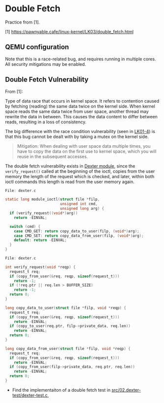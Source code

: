 # Double Fetch

Practice from [1].

[1] https://pawnyable.cafe/linux-kernel/LK03/double_fetch.html

## QEMU configuration

Note that this is a race-related bug, and requires running in multiple cores.
All security mitigations may be enabled.

## Double Fetch Vulnerability

From [1]:

Type of data race that occurs in kernel space. It refers to contention caused
by fetching (reading) the same data twice on the kernel side. When kernel space
reads the same data twice from user space, another thread may rewrite the data
in between. This causes the data content to differ between reads, resulting in
a loss of consistency.

The big difference with the race condition vulnerability (seen in
[LK01-4](https://github.com/cpey/pawnyable/blob/main/LK01-4)) is that this bug
cannot be dealt with by taking a mutex on the kernel side.


> Mitigation:
> When dealing with user space data multiple times, you have to copy the data on
> the first use to kernel space, which you will reuse in the subsequent accesses.

The double fetch vulnerability exists in 
[Dexter module](https://github.com/cpey/pawnyable/blob/main/LK03-1/src/Dexter_module/dexter.c),
since the `verify_request()` called at the beginning of the ioctl, copies from
the user memory the length of the request which is checked, and later, within
both ioctl commands this length is read from the user memory again.


~~~c
File: dexter.c

static long module_ioctl(struct file *filp,
                         unsigned int cmd,
                         unsigned long arg) {
  if (verify_request((void*)arg))
    return -EINVAL;

  switch (cmd) {
    case CMD_GET: return copy_data_to_user(filp, (void*)arg);
    case CMD_SET: return copy_data_from_user(filp, (void*)arg);
    default: return -EINVAL;
  }
}
~~~

~~~c
File: dexter.c

int verify_request(void *reqp) {
  request_t req;
  if (copy_from_user(&req, reqp, sizeof(request_t)))
    return -1;
  if (!req.ptr || req.len > BUFFER_SIZE)
    return -1;
  return 0;
}

long copy_data_to_user(struct file *filp, void *reqp) {
  request_t req;
  if (copy_from_user(&req, reqp, sizeof(request_t)))
    return -EINVAL;
  if (copy_to_user(req.ptr, filp->private_data, req.len))
    return -EINVAL;
  return 0;
}

long copy_data_from_user(struct file *filp, void *reqp) {
  request_t req;
  if (copy_from_user(&req, reqp, sizeof(request_t)))
    return -EINVAL;
  if (copy_from_user(filp->private_data, req.ptr, req.len))
    return -EINVAL;
  return 0;
}
~~~

- Find the implementaiton of a double fetch test in [src/02.dexter-test/dexter-test.c](https://github.com/cpey/pawnyable/blob/main/LK03-1/src/02.dexter-test/dexter-test.c),
